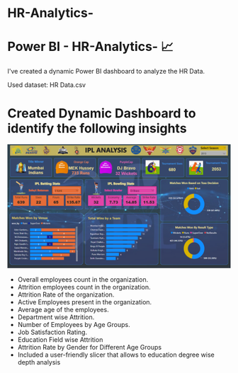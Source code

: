 # HR-Analytics-
# Power BI - HR-Analytics- 📈
I've created a dynamic Power BI dashboard to analyze the HR Data.


 Used dataset: HR Data.csv 


# Created Dynamic Dashboard to identify the following insights
![image](https://github.com/Manikandan2708/IPL-Analysis/blob/main/IPL%20Analysis.png)

- Overall employees count in the organization.
- Attrition employees count in the organization.
- Attrition Rate of the organization.
- Active Employees present in the organization.
- Average age of the employees.
- Department wise Attrition.
- Number of Employees by Age Groups.
- Job Satisfaction Rating.
- Education Field wise Attrition
- Attrition Rate by Gender for Different Age Groups
- Included a user-friendly slicer that allows to education degree wise depth analysis

